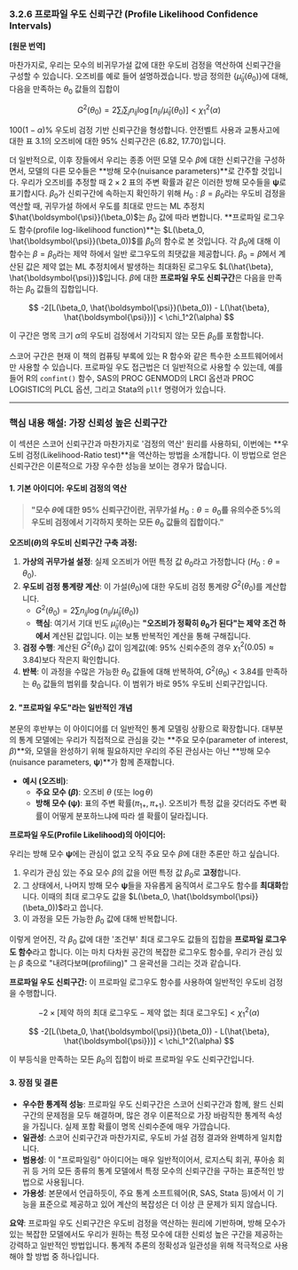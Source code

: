 ### **3.2.6 프로파일 우도 신뢰구간 (Profile Likelihood Confidence Intervals)**

**[원문 번역]**

마찬가지로, 우리는 모수의 비귀무가설 값에 대한 우도비 검정을 역산하여 신뢰구간을 구성할 수 있습니다. 오즈비를 예로 들어 설명하겠습니다. 방금 정의한 $\{\hat{\mu}_{ij}(\theta_0)\}$에 대해, 다음을 만족하는 $\theta_0$ 값들의 집합이

$$ G^2(\theta_0) = 2 \sum_i \sum_j n_{ij} \log[n_{ij}/\hat{\mu}_{ij}(\theta_0)] < \chi_1^2(\alpha) $$

$100(1-\alpha)\%$ 우도비 검정 기반 신뢰구간을 형성합니다. 안전벨트 사용과 교통사고에 대한 표 3.1의 오즈비에 대한 95% 신뢰구간은 (6.82, 17.70)입니다.

더 일반적으로, 이후 장들에서 우리는 종종 어떤 모델 모수 $\beta$에 대한 신뢰구간을 구성하면서, 모델의 다른 모수들은 **방해 모수(nuisance parameters)**로 간주할 것입니다. 우리가 오즈비를 추정할 때 $2 \times 2$ 표의 주변 확률과 같은 이러한 방해 모수들을 $\boldsymbol{\psi}$로 표기합시다. $\beta_0$가 신뢰구간에 속하는지 확인하기 위해 $H_0: \beta=\beta_0$라는 우도비 검정을 역산할 때, 귀무가설 하에서 우도를 최대로 만드는 ML 추정치 $\hat{\boldsymbol{\psi}}(\beta_0)$는 $\beta_0$ 값에 따라 변합니다. **프로파일 로그우도 함수(profile log-likelihood function)**는 $L(\beta_0, \hat{\boldsymbol{\psi}}(\beta_0))$를 $\beta_0$의 함수로 본 것입니다. 각 $\beta_0$에 대해 이 함수는 $\beta=\beta_0$라는 제약 하에서 일반 로그우도의 최댓값을 제공합니다. $\beta_0 = \hat{\beta}$에서 계산된 값은 제약 없는 ML 추정치에서 발생하는 최대화된 로그우도 $L(\hat{\beta}, \hat{\boldsymbol{\psi}})$입니다. $\beta$에 대한 **프로파일 우도 신뢰구간**은 다음을 만족하는 $\beta_0$ 값들의 집합입니다.

$$ -2[L(\beta_0, \hat{\boldsymbol{\psi}}(\beta_0)) - L(\hat{\beta}, \hat{\boldsymbol{\psi}})] < \chi_1^2(\alpha) $$

이 구간은 명목 크기 $\alpha$의 우도비 검정에서 기각되지 않는 모든 $\beta_0$를 포함합니다.

스코어 구간은 현재 이 책의 컴퓨팅 부록에 있는 R 함수와 같은 특수한 소프트웨어에서만 사용할 수 있습니다. 프로파일 우도 접근법은 더 일반적으로 사용할 수 있는데, 예를 들어 R의 `confint()` 함수, SAS의 PROC GENMOD의 LRCI 옵션과 PROC LOGISTIC의 PLCL 옵션, 그리고 Stata의 `pllf` 명령어가 있습니다.

---

### **핵심 내용 해설: 가장 신뢰성 높은 신뢰구간**

이 섹션은 스코어 신뢰구간과 마찬가지로 '검정의 역산' 원리를 사용하되, 이번에는 **우도비 검정(Likelihood-Ratio test)**을 역산하는 방법을 소개합니다. 이 방법으로 얻은 신뢰구간은 이론적으로 가장 우수한 성능을 보이는 경우가 많습니다.

#### **1. 기본 아이디어: 우도비 검정의 역산**

> **"모수 $\theta$에 대한 95% 신뢰구간이란, 귀무가설 $H_0: \theta=\theta_0$를 유의수준 5%의 우도비 검정에서 기각하지 못하는 모든 $\theta_0$ 값들의 집합이다."**

**오즈비($\theta$)의 우도비 신뢰구간 구축 과정:**

1.  **가상의 귀무가설 설정**: 실제 오즈비가 어떤 특정 값 $\theta_0$라고 가정합니다 ($H_0: \theta=\theta_0$).
2.  **우도비 검정 통계량 계산**: 이 가설($\theta_0$)에 대한 우도비 검정 통계량 $G^2(\theta_0)$를 계산합니다.
    *   $G^2(\theta_0) = 2 \sum n_{ij} \log(n_{ij}/\hat{\mu}_{ij}(\theta_0))$
    *   **핵심**: 여기서 기대 빈도 $\hat{\mu}_{ij}(\theta_0)$는 **"오즈비가 정확히 $\theta_0$가 된다"는 제약 조건 하에서** 계산된 값입니다. 이는 보통 반복적인 계산을 통해 구해집니다.
3.  **검정 수행**: 계산된 $G^2(\theta_0)$ 값이 임계값(예: 95% 신뢰수준의 경우 $\chi^2_1(0.05) \approx 3.84$)보다 작은지 확인합니다.
4.  **반복**: 이 과정을 수많은 가능한 $\theta_0$ 값들에 대해 반복하여, $G^2(\theta_0) < 3.84$를 만족하는 $\theta_0$ 값들의 범위를 찾습니다. 이 범위가 바로 95% 우도비 신뢰구간입니다.

#### **2. "프로파일 우도"라는 일반적인 개념**

본문의 후반부는 이 아이디어를 더 일반적인 통계 모델링 상황으로 확장합니다. 대부분의 통계 모델에는 우리가 직접적으로 관심을 갖는 **주요 모수(parameter of interest, $\beta$)**와, 모델을 완성하기 위해 필요하지만 우리의 주된 관심사는 아닌 **방해 모수(nuisance parameters, $\boldsymbol{\psi}$)**가 함께 존재합니다.

*   **예시 (오즈비)**:
    *   **주요 모수 ($\beta$)**: 오즈비 $\theta$ (또는 $\log\theta$)
    *   **방해 모수 ($\boldsymbol{\psi}$)**: 표의 주변 확률($\pi_{1+}, \pi_{+1}$). 오즈비가 특정 값을 갖더라도 주변 확률이 어떻게 분포하느냐에 따라 셀 확률이 달라집니다.

**프로파일 우도(Profile Likelihood)의 아이디어:**

우리는 방해 모수 $\boldsymbol{\psi}$에는 관심이 없고 오직 주요 모수 $\beta$에 대한 추론만 하고 싶습니다.

1.  우리가 관심 있는 주요 모수 $\beta$의 값을 어떤 특정 값 $\beta_0$로 **고정**합니다.
2.  그 상태에서, 나머지 방해 모수 $\boldsymbol{\psi}$들을 자유롭게 움직여서 로그우도 함수를 **최대화**합니다. 이때의 최대 로그우도 값을 $L(\beta_0, \hat{\boldsymbol{\psi}}(\beta_0))$라고 씁니다.
3.  이 과정을 모든 가능한 $\beta_0$ 값에 대해 반복합니다.

이렇게 얻어진, 각 $\beta_0$ 값에 대한 '조건부' 최대 로그우도 값들의 집합을 **프로파일 로그우도 함수**라고 합니다. 이는 마치 다차원 공간의 복잡한 로그우도 함수를, 우리가 관심 있는 $\beta$ 축으로 "내려다보며(profiling)" 그 윤곽선을 그리는 것과 같습니다.

**프로파일 우도 신뢰구간:**
이 프로파일 로그우도 함수를 사용하여 일반적인 우도비 검정을 수행합니다.

$$ -2 \times [\text{제약 하의 최대 로그우도} - \text{제약 없는 최대 로그우도}] < \chi_1^2(\alpha) $$

$$ -2[L(\beta_0, \hat{\boldsymbol{\psi}}(\beta_0)) - L(\hat{\beta}, \hat{\boldsymbol{\psi}})] < \chi_1^2(\alpha) $$

이 부등식을 만족하는 모든 $\beta_0$의 집합이 바로 프로파일 우도 신뢰구간입니다.

#### **3. 장점 및 결론**

*   **우수한 통계적 성능**: 프로파일 우도 신뢰구간은 스코어 신뢰구간과 함께, 왈드 신뢰구간의 문제점을 모두 해결하며, 많은 경우 이론적으로 가장 바람직한 통계적 속성을 가집니다. 실제 포함 확률이 명목 신뢰수준에 매우 가깝습니다.
*   **일관성**: 스코어 신뢰구간과 마찬가지로, 우도비 가설 검정 결과와 완벽하게 일치합니다.
*   **범용성**: 이 "프로파일링" 아이디어는 매우 일반적이어서, 로지스틱 회귀, 푸아송 회귀 등 거의 모든 종류의 통계 모델에서 특정 모수의 신뢰구간을 구하는 표준적인 방법으로 사용됩니다.
*   **가용성**: 본문에서 언급하듯이, 주요 통계 소프트웨어(R, SAS, Stata 등)에서 이 기능을 표준으로 제공하고 있어 계산의 복잡성은 더 이상 큰 문제가 되지 않습니다.

**요약**: 프로파일 우도 신뢰구간은 우도비 검정을 역산하는 원리에 기반하며, 방해 모수가 있는 복잡한 모델에서도 우리가 원하는 특정 모수에 대한 신뢰성 높은 구간을 제공하는 강력하고 일반적인 방법입니다. 통계적 추론의 정확성과 일관성을 위해 적극적으로 사용해야 할 방법 중 하나입니다.
